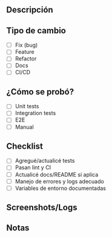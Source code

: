 ## Descripción

<!-- Explica el cambio y el contexto. Enlaza issues si aplica. -->

## Tipo de cambio
- [ ] Fix (bug)
- [ ] Feature
- [ ] Refactor
- [ ] Docs
- [ ] CI/CD

## ¿Cómo se probó?
- [ ] Unit tests
- [ ] Integration tests
- [ ] E2E
- [ ] Manual

## Checklist
- [ ] Agregué/actualicé tests
- [ ] Pasan lint y CI
- [ ] Actualicé docs/README si aplica
- [ ] Manejo de errores y logs adecuado
- [ ] Variables de entorno documentadas

## Screenshots/Logs

## Notas
